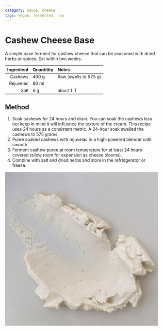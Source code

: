 ```yaml
---
category: sauce, cheese
tags: vegan, fermented, raw
---
```


# Cashew Cheese Base

A simple base ferment for cashew cheese that can be seasoned with dried herbs or spices. Eat within two weeks. 

Ingredient | Quantitity | Notes 
---------: | :--------- | :----
Cashews | 400 g | Raw (swells to 575 g)
Rejuvelac | 80 ml |
Salt | 6 g | about 1 T

## Method 
1. Soak cashews for 24 hours and drain. You can soak the cashews less but keep in mind it will influence the texture of the cream. This recipe uses 24 hours as a consistent metric. A 24-hour soak swelled the cashews to 575 grams. 
2. Puree soaked cashews with rejuvelac in a high-powered blender until smooth. 
3. Ferment cashew puree at room temperature for at least 24 hours covered (allow room for expansion as cheese blooms). 
4. Combine with salt and dried herbs and store in the refridgerator or freeze. 

![Cashew cheese with dried herbs](https://github.com/teeeg/recipes/raw/master/images/cashew-cheese-base.JPG)

